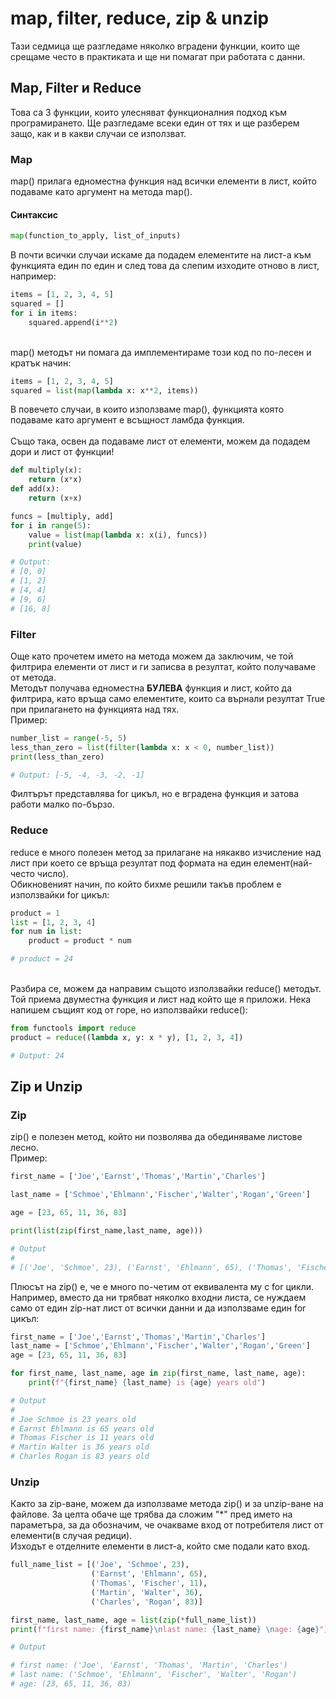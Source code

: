 # map, filter, reduce, zip & unzip
Тази седмица ще разгледаме няколко вградени функции, които ще срещаме често в практиката и ще ни помагат при работата с данни.
## Map, Filter и Reduce
Това са 3 функции, които улесняват функционалния подход към програмирането. Ще разгледаме всеки един от тях и ще разберем защо, как и в какви случаи се използват.

### Map
map() прилага едноместна функция над всички елементи в лист, който подаваме като аргумент на метода map().
#### Синтаксис
```py
map(function_to_apply, list_of_inputs)
```
В почти всички случаи искаме да подадем елементите на лист-а към функцията един по един и след това да слепим изходите отново в лист, например:

```py
items = [1, 2, 3, 4, 5]
squared = []
for i in items:
    squared.append(i**2)
```

<br>
map() методът ни помага да имплементираме този код по по-лесен и кратък начин:

```py
items = [1, 2, 3, 4, 5]
squared = list(map(lambda x: x**2, items))
```

В повечето случаи, в които използваме map(), функцията която подаваме като аргумент е всъщност ламбда функция.
<br><br>
Също така, освен да подаваме лист от елементи, можем да подадем дори и лист от функции!

```py
def multiply(x):
    return (x*x)
def add(x):
    return (x+x)

funcs = [multiply, add]
for i in range(5):
    value = list(map(lambda x: x(i), funcs))
    print(value)

# Output:
# [0, 0]
# [1, 2]
# [4, 4]
# [9, 6]
# [16, 8]
```

### Filter
Още като прочетем името на метода можем да заключим, че той филтрира елементи от лист и ги записва в резултат, който получаваме от метода.<br>
Методът получава едноместна <b>БУЛЕВА</b> функция и лист, който да филтрира, като връща само елементите, които са върнали резултат True при прилагането на функцията над тях.<br>
Пример: 

```py
number_list = range(-5, 5)
less_than_zero = list(filter(lambda x: x < 0, number_list))
print(less_than_zero)

# Output: [-5, -4, -3, -2, -1]
```

Филтърът представлява for цикъл, но е вградена функция и затова работи малко по-бързо.

### Reduce
reduce е много полезен метод за прилагане на някакво изчисление над лист при което се връща резултат под формата на един елемент(най-често число).<br>
Обикновеният начин, по който бихме решили такъв проблем е използвайки for цикъл:
```py
product = 1
list = [1, 2, 3, 4]
for num in list:
    product = product * num

# product = 24
```
<br>
Разбира се, можем да направим същото използвайки reduce() методът.<br>
Той приема двуместна функция и лист над който ще я приложи. Нека напишем същият код от горе, но използвайки reduce():

```py
from functools import reduce
product = reduce((lambda x, y: x * y), [1, 2, 3, 4])

# Output: 24
```


## Zip и Unzip

### Zip
zip() е полезен метод, който ни позволява да обединяваме листове лесно.<br>
Пример:
```py
first_name = ['Joe','Earnst','Thomas','Martin','Charles']

last_name = ['Schmoe','Ehlmann','Fischer','Walter','Rogan','Green']

age = [23, 65, 11, 36, 83]

print(list(zip(first_name,last_name, age)))

# Output
#
# [('Joe', 'Schmoe', 23), ('Earnst', 'Ehlmann', 65), ('Thomas', 'Fischer', 11), ('Martin', 'Walter', 36), ('Charles', 'Rogan', 83)]
```

Плюсът на zip() е, че е много по-четим от еквивалента му с for цикли.<br>
Например, вместо да ни трябват няколко входни листа, се нуждаем само от един zip-нат лист от всички данни и да използваме един for цикъл:
```py
first_name = ['Joe','Earnst','Thomas','Martin','Charles']
last_name = ['Schmoe','Ehlmann','Fischer','Walter','Rogan','Green']
age = [23, 65, 11, 36, 83]

for first_name, last_name, age in zip(first_name, last_name, age):
    print(f"{first_name} {last_name} is {age} years old")

# Output
#
# Joe Schmoe is 23 years old
# Earnst Ehlmann is 65 years old
# Thomas Fischer is 11 years old
# Martin Walter is 36 years old
# Charles Rogan is 83 years old
```

### Unzip
Както за zip-ване, можем да използваме метода zip() и за unzip-ване на файлове. За целта обаче ще трябва да сложим "*" пред името на параметъра, за да обозначим, че очакваме вход от потребителя лист от елементи(в случая редици).<br>
Изходът е отделните елементи в лист-а, който сме подали като вход.
```py
full_name_list = [('Joe', 'Schmoe', 23),
                  ('Earnst', 'Ehlmann', 65),
                  ('Thomas', 'Fischer', 11),
                  ('Martin', 'Walter', 36),
                  ('Charles', 'Rogan', 83)]

first_name, last_name, age = list(zip(*full_name_list))
print(f"first name: {first_name}\nlast name: {last_name} \nage: {age}")

# Output

# first name: ('Joe', 'Earnst', 'Thomas', 'Martin', 'Charles')
# last name: ('Schmoe', 'Ehlmann', 'Fischer', 'Walter', 'Rogan')
# age: (23, 65, 11, 36, 83)
```